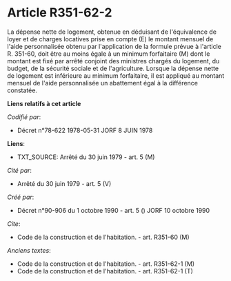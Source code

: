 # Article R351-62-2

La dépense nette de logement, obtenue en déduisant de l'équivalence de loyer et de charges locatives prise en compte (E) le
montant mensuel de l'aide personnalisée obtenu par l'application de la formule prévue à l'article R. 351-60, doit être au
moins égale à un minimum forfaitaire (M) dont le montant est fixé par arrêté conjoint des ministres chargés du logement, du
budget, de la sécurité sociale et de l'agriculture. Lorsque la dépense nette de logement est inférieure au minimum
forfaitaire, il est appliqué au montant mensuel de l'aide personnalisée un abattement égal à la différence constatée.

**Liens relatifs à cet article**

_Codifié par_:

  - Décret n°78-622 1978-05-31 JORF 8 JUIN 1978

**Liens**:

  - TXT_SOURCE: Arrêté du 30 juin 1979 - art. 5 (M)

_Cité par_:

  - Arrêté du 30 juin 1979 - art. 5 (V)

_Créé par_:

  - Décret n°90-906 du 1 octobre 1990 - art. 5 () JORF 10 octobre 1990

_Cite_:

  - Code de la construction et de l'habitation. - art. R351-60 (M)

_Anciens textes_:

  - Code de la construction et de l'habitation. - art. R351-62-1 (M)
  - Code de la construction et de l'habitation. - art. R351-62-1 (T)
